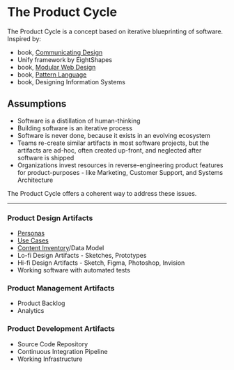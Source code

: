 # The Product Cycle

The Product Cycle is a concept based on iterative blueprinting of software. Inspired by:

* book, [Communicating Design](https://www.amazon.com/Communicating-Design-Developing-Documentation-Planning/dp/0321392353/)
* Unify framework by EightShapes
* book, [Modular Web Design](https://www.amazon.com/Modular-Web-Design-Components-Documentation/dp/0321601351/)
* book, [Pattern Language](https://www.amazon.com/Pattern-Language-Buildings-Construction-Environmental/dp/0195019199/)
* book, Designing Information Systems

## Assumptions

* Software is a distillation of human-thinking
* Building software is an iterative process
* Software is never done, because it exists in an evolving ecosystem
* Teams re-create similar artifacts in most software projects, but the artifacts are ad-hoc, often created up-front, and neglected after software is shipped
* Organizations invest resources in reverse-engineering product features for product-purposes - like Marketing, Customer Support, and Systems Architecture

The Product Cycle offers a coherent way to address these issues.

---

### Product Design Artifacts

* [Personas](./docs/PERSONAS.md)
* [Use Cases](./docs/USE-CASES.md)
* [Content Inventory](./docs/CONTENT-INVENTORY.md)/Data Model
* Lo-fi Design Artifacts - Sketches, Prototypes
* Hi-fi Design Artifacts - Sketch, Figma, Photoshop, Invision
* Working software with automated tests

### Product Management Artifacts

* Product Backlog
* Analytics

### Product Development Artifacts

* Source Code Repository
* Continuous Integration Pipeline
* Working Infrastructure
